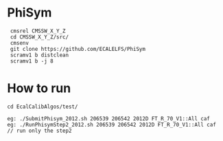 PhiSym
===========

     cmsrel CMSSW_X_Y_Z      
     cd CMSSW_X_Y_Z/src/     
     cmsenv     
     git clone https://github.com/ECALELFS/PhiSym     
     scramv1 b distclean     
     scramv1 b -j 8     
     
How to run
===========

    cd EcalCalibAlgos/test/     
    
    eg: ./SubmitPhisym_2012.sh 206539 206542 2012D FT_R_70_V1::All caf     
    eg: ./RunPhisymStep2_2012.sh 206539 206542 2012D FT_R_70_V1::All caf // run only the step2      

